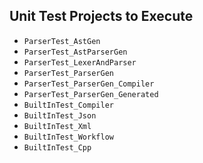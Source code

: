 ## Unit Test Projects to Execute

- `ParserTest_AstGen`
- `ParserTest_AstParserGen`
- `ParserTest_LexerAndParser`
- `ParserTest_ParserGen`
- `ParserTest_ParserGen_Compiler`
- `ParserTest_ParserGen_Generated`
- `BuiltInTest_Compiler`
- `BuiltInTest_Json`
- `BuiltInTest_Xml`
- `BuiltInTest_Workflow`
- `BuiltInTest_Cpp`
